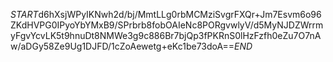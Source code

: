 $START$d6hXsjWPyIKNwh2d/bj/MmtLLg0rbMCMziSvgrFXQr+Jm7Esvm6o96ZKdHVPG0IPyoYbYMxB9/SPrbrb8fobOAIeNc8PORgvwlyV/d5MyNJDZWrrmyFgvYcvLK5t9hnuDt8NMWe3g9c886Br7bjQp3fPKRnS0lHzFzfh0eZu7O7nAw/aDGy58Ze9Ug1DJFD/1cZoAewetg+eKc1be73doA==$END$
